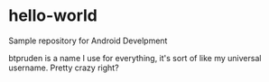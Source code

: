 # hello-world
Sample repository for Android Develpment

btpruden is a name I use for everything, it's sort of like my universal username. Pretty crazy right?
